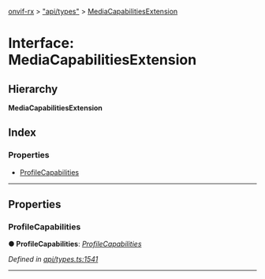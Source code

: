 [onvif-rx](../README.md) > ["api/types"](../modules/_api_types_.md) > [MediaCapabilitiesExtension](../interfaces/_api_types_.mediacapabilitiesextension.md)

# Interface: MediaCapabilitiesExtension

## Hierarchy

**MediaCapabilitiesExtension**

## Index

### Properties

* [ProfileCapabilities](_api_types_.mediacapabilitiesextension.md#profilecapabilities)

---

## Properties

<a id="profilecapabilities"></a>

###  ProfileCapabilities

**● ProfileCapabilities**: *[ProfileCapabilities](_api_types_.profilecapabilities.md)*

*Defined in [api/types.ts:1541](https://github.com/patrickmichalina/onvif-rx/blob/3ab1739/src/api/types.ts#L1541)*

___

